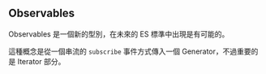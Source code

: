 ## Observables

Observables 是一個新的型別，在未來的 ES 標準中出現是有可能的。

這種概念是從一個串流的 `subscribe` 事件方式傳入一個 Generator，不過重要的是 Iterator 部分。
